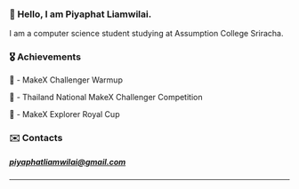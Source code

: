 ### 👋 Hello, I am Piyaphat Liamwilai. 
I am a computer science student studying at Assumption College Sriracha.
### 🎖️ Achievements
🥇 - MakeX Challenger Warmup

🥈 - Thailand National MakeX Challenger Competition

🥉 - MakeX Explorer Royal Cup
### ✉️ Contacts
##### piyaphatliamwilai@gmail.com
---
